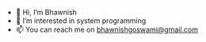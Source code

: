 - 👋 Hi, I’m Bhawnish
- 👀 I’m interested in system programming 
- 📫 You can reach me on bhawnishgoswami@gmail.com
  
